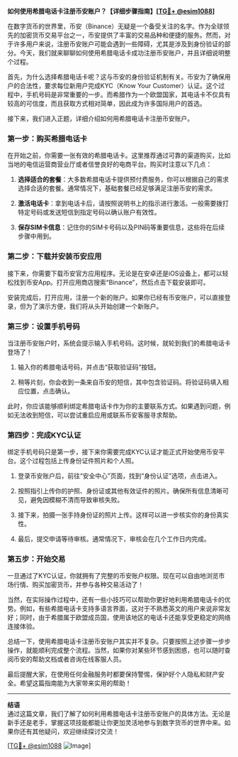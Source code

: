 **如何使用希腊电话卡注册币安账户？【详细步骤指南】[[TG💪+ @esim1088](https://t.me/s/esim1088)]**

在数字货币的世界里，币安（Binance）无疑是一个备受关注的名字。作为全球领先的加密货币交易平台之一，币安提供了丰富的交易品种和便捷的服务。然而，对于许多用户来说，注册币安账户可能会遇到一些障碍，尤其是涉及到身份验证的部分。今天，我们就来聊聊如何使用希腊电话卡成功注册币安账户，并且详细说明整个过程。

首先，为什么选择希腊电话卡呢？这与币安的身份验证机制有关。币安为了确保用户的合法性，要求每位新用户完成KYC（Know Your Customer）认证。这个过程中，手机号码是非常重要的一步。而希腊作为一个欧盟国家，其电话卡不仅具有较高的可信度，而且获取方式相对简单，因此成为许多国际用户的首选。

接下来，我们进入正题，详细介绍如何用希腊电话卡注册币安账户。

### **第一步：购买希腊电话卡**

在开始之前，你需要一张有效的希腊电话卡。这里推荐通过可靠的渠道购买，比如当地的电信运营商营业厅或者信誉良好的电商平台。购买时注意以下几点：

1. **选择适合的套餐**：大多数希腊电话卡提供预付费服务，你可以根据自己的需求选择合适的套餐。通常情况下，基础套餐已经足够满足注册币安的需求。
   
2. **激活电话卡**：拿到电话卡后，请按照说明书上的指示进行激活。一般需要拨打特定号码或发送短信到指定号码以确认账户有效性。

3. **保存SIM卡信息**：记住你的SIM卡号码以及PIN码等重要信息，这些将在后续步骤中用到。

### **第二步：下载并安装币安应用**

接下来，你需要下载币安官方应用程序。无论是在安卓还是iOS设备上，都可以轻松找到币安App。打开应用商店搜索“Binance”，然后点击下载安装即可。

安装完成后，打开应用，注册一个新的账户。如果你已经有币安账户，可以直接登录，但为了演示方便，我们将从头开始创建一个新账户。

### **第三步：设置手机号码**

当注册币安账户时，系统会提示输入手机号码。这时候，就轮到我们的希腊电话卡登场了！

1. 输入你的希腊电话号码，并点击“获取验证码”按钮。
   
2. 稍等片刻，你会收到一条来自币安的短信，其中包含验证码。将验证码填入相应位置，点击确认。

此时，你应该能够顺利绑定希腊电话卡作为你的主要联系方式。如果遇到问题，例如无法收到短信，可以尝试重启应用或联系币安客服寻求帮助。

### **第四步：完成KYC认证**

绑定手机号码只是第一步，接下来你需要完成KYC认证才能正式开始使用币安平台。这个过程包括上传身份证件照片和个人照。

1. 登录币安账户后，前往“安全中心”页面，找到“身份认证”选项，点击进入。

2. 按照指引上传你的护照、身份证或其他有效证件的照片。确保所有信息清晰可见，避免因模糊不清而导致审核失败。

3. 接下来，拍摄一张手持身份证的照片上传。这样可以进一步核实你的身份真实性。

4. 最后，提交申请等待审核。通常情况下，审核会在几个工作日内完成。

### **第五步：开始交易**

一旦通过了KYC认证，你就拥有了完整的币安账户权限。现在可以自由地浏览市场行情、购买加密货币，并参与各种交易活动了！

当然，在实际操作过程中，还有一些小技巧可以帮助你更好地利用希腊电话卡的优势。例如，有些希腊电话卡支持多语言界面，这对于不熟悉英文的用户来说非常友好；同时，由于希腊属于欧盟成员国，使用该地区的电话卡还能享受更稳定的网络连接体验。

总结一下，使用希腊电话卡注册币安账户其实并不复杂。只要按照上述步骤一步步操作，就能顺利完成整个流程。当然，如果你对某些环节感到困惑，也可以随时查阅币安的帮助文档或者咨询在线客服人员。

最后提醒大家，在使用任何金融服务时都要保持警惕，保护好个人隐私和财产安全。希望这篇指南能为大家带来实用的帮助！

---

**结语**  
通过这篇文章，我们了解了如何利用希腊电话卡注册币安账户的具体方法。无论是新手还是老手，掌握这项技能都能让你更加灵活地参与到数字货币的世界中来。如果你还有其他疑问，欢迎继续探讨交流！  

[[TG💪+ @esim1088](https://t.me/s/esim1088) ![Image](https://i.postimg.cc/4NQfJmqS/Snipaste-2025-05-13-00-14-12.png)]